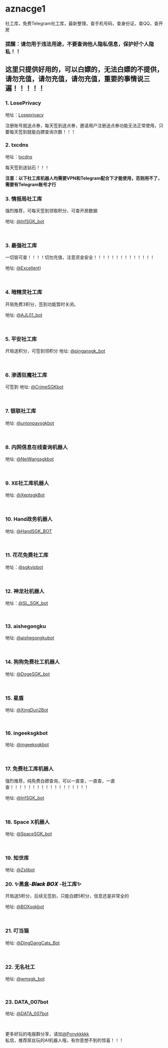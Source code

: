 # aznacge1
社工库，免费Telegram社工库，最新整理，查手机号码，查身份证，查QQ，查开房

### 提醒：请勿用于违法用途，不要查询他人隐私信息，保护好个人隐私！！


## 这里只提供好用的，可以白嫖的，无法白嫖的不提供，请勿充值，请勿充值，请勿充值，重要的事情说三遍！！！！！

### 1. LosePrivacy

地址：[Loseprivacy](https://loseprivacy.net?lp=MjU0ODg1)


注册账号就送点券，每天签到送点券，邀请用户注册送点券功能无法正常使用，只要每天签到就能白嫖查询次数！！！<br>

### 2. txcdns

地址：[txcdns](https://txcdns.online)


每天签到送钻石！！！<br>


**注意：以下社工库机器人均需要VPN和Telegram配合下才能使用，否则用不了，需要有Telegram账号才行**

### 3. 情报局社工库

强烈推荐，可每天签到领取积分，可查开房数据

地址: [@InfSGK_bot](https://t.me/InfSGK_bot?start=NzEwODU0NTU4Nw==)

<br>

### 3. 最强社工库

一切皆可查！！！！切勿充值，注意资金安全！！！！！！！！！！！！！！

地址: [@Excellent](https://t.me/ponygoodshare))

<br>


### 4. 暗精灵社工库

开局免费3积分，签到功能暂时关闭。

地址: <a href="https://t.me/aishuazibot?start=E1SlbdVU" target="_blank">@AJL01_bot</a>

<br>


### 5. 平安社工库

开局送积分，可签到领积分
地址: [@pingansgk_bot](https://t.me/SnapDress_vip_bot?start=7108545587)


<br>



### 6. 渗透狂魔社工库
可签到
地址: [@CrimeSGKbot](https://t.me/AIRemoveClothesbot?start=ref_7108545587)

<br>
 

### 7. 银联社工库

地址: [@unionpaysgkbot](https://t.me/vwo50kfc1_bot?start=7108545587)


<br>


### 8. 内网信息在线查询机器人


地址: [@NeiWangsgkbot](https://t.me/momopi_2_bot?start=7108545587)


<br>




### 9. XE社工库机器人

地址: [@XeptsgkBot](https://t.me/SnapFaceChange_bot?start=7108545587)

<br>







### 10. Hand政务机器人


地址: [@HandSGK_BOT](https://t.me/FaceSwapEasyBot?start=7108545587)

<br>


### 11. 花花免费社工库

地址：[@sgkvipbot](https://t.me/taijinude_bot?start=share_7108545587)

<br>






### 12. 神龙社机器人


地址：[@SL_SGK_bot](https://t.me/wukonghuanlian_bot?start=share_7108545587)


<br>

### 13. aishegongku


地址: [@aishegongkubot](https://t.me/FazeSwitcherBot?start=ref7D4KsEI2)


<br>


### 14. 狗狗免费社工机器人

地址: [@DogeSGK_bot](https://t.me/NudifyGirl06_bot?start=7108545587)


<br>


### 15. 星盾


地址: [@XingDun2Bot](https://t.me/dsxs0bot?start=share_7108545587)


<br>






### 16. ingeeksgkbot


地址: [@ingeeksgkbot](https://t.me/ShiftIOBot?start=7108545587)


<br>

### 17. 免费社工库机器人

强烈推荐，纯免费白嫖查询，可以一直查，一直查，一直查！！！！！！！！！！！！！！！！！！

地址: [@InfSGK_bot](https://t.me/SGK_MG)

<br>

### 18. Space X机器人

地址: [@SpaceSGK_bot](https://t.me/gotoask_bot?start=cl_p7108545587)


<br>


### 19. 知世库


地址: [@Zslibot](https://t.me/FazeSwitcherBot?start=ref7D4KsEI2)
<br>

### 20. ✨黑盒-𝑩𝒍𝒂𝒄𝒌 𝑩𝑶𝑿 -社工库✨

开局送5积分，后续无签到，只能白嫖5积分，信息还是非常全的

地址: <a href="https://t.me/BOXsgkbot?start=NSQV3nI" target="_blank">@BOXsgkbot</a>

<br>



### 21. 叮当猫


地址: [@DingDangCats_Bot](https://t.me/DingDangCats_Bot?start=4175be2d88e7af9d)


<br>


### 22. 无名社工


地址: [@wmsgk_bot](https://t.me/wmsgk_bot?start=QhX54sth12)


<br>

### 23. DATA_007bot


地址: [@DATA_007bot](https://t.me/DATA_007bot?start=HxAXshToqy)


<br>


更多好玩的电报群分享，请加[@Ponykkkkk](https://t.me/Ponykkkkk)
<br>
私信，推荐屌丝玩的AI机器人哦，有你意想不到的惊喜！！！
<br>

